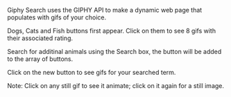 Giphy Search uses the GIPHY API to make a dynamic web page that populates with gifs of your choice. 

Dogs, Cats and Fish buttons first appear. Click on them to see 8 gifs with their associated rating.

Search for additinal animals using the Search box, the button will be added to the array of buttons.

Click on the new button to see gifs for your searched term.

Note: Click on any still gif to see it animate; click on it again for a still image.
